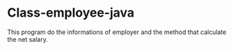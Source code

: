 # Class-employee-java
This program do the informations of employer and the method that calculate the net salary.
